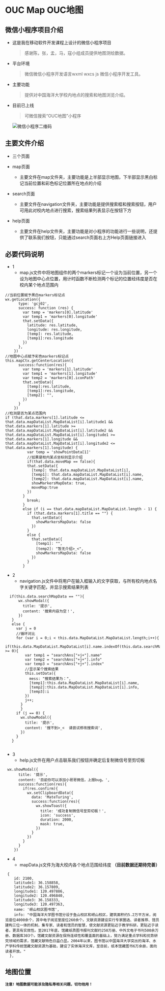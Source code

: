# OUC Map    OUC地图
## 微信小程序项目介绍

* 这是我在移动软件开发课程上设计的微信小程序项目

  > 感谢陈，张，孟，马，寇小组成员提供地图测绘数据。
  
* 平台环境

  > 微信微信小程序开发语言wxml wxcs js    微信小程序开发工具。

* 主要功能

  > 提供对中国海洋大学校内地点的搜索和地图浏览介绍。
  
* 目前已上线
  
  >可微信搜索“OUC地图”小程序
  
  ![微信小程序二维码](http://m.qpic.cn/psb?/V10as9kA4VqXhE/*MI1UEmSDVsx2jnwlAHriqy3Jqk5UIQ3CrcA4JLO8Mk!/b/dCEBAAAAAAAA&bo=WAGIAQAAAAARB.A!&rf=viewer_4)
  
## 主要文件介绍

* 三个页面

* map页面
    * 主要文件在map文件夹，主要功能是上半部显示地图，下半部显示黑白标记当前位置和彩色标记位置所在地点的介绍
    
* search页面
    * 主要文件在navigation文件夹，主要功能是提供搜索框和搜索按钮，用户可用此对校内地点进行搜索，搜索结果列表显示在按钮下方
    
* help页面
    * 主要文件在help文件夹，主要功能是对小程序的功能进行一些说明，还提供了联系我们按钮，只能通过search页面右上方Help页面链接进入
    
## 必要代码说明

* 1
  * map.js文件中将地图组件的两个markers标记一个设为当前位置，另一个设为地图中心点位置，用计时函数不断检测两个标记的位置经纬度是否在校内某个地点范围内

```
//当前位置赋予黑白markers标记点
wx.getLocation({
      type: 'gcj02',
      success: function (res) {
        var temp = 'markers[0].latitude'
        var temp1 = 'markers[0].longitude'
        that.setData({
          latitude: res.latitude,
          longitude: res.longitude,
          [temp]: res.latitude,
          [temp1]:res.longitude
        })
      },
    })
//地图中心点赋予彩色markers标记点
this.mapCtx.getCenterLocation({
      success:function(res){
        var temp = 'markers[1].latitude'
        var temp1 = 'markers[1].longitude'
        var temp2 = 'markers[0].iconPath'
        that.setData({
          [temp]:res.latitude,
          [temp1]:res.longitude,
          [temp2]: "",
        })
      }
    })
//检测是否为某点范围内
if (that.data.markers[1].latitude <= that.data.mapDataList.MapDataList[i].latitude1 && that.data.markers[1].latitude >= that.data.mapDataList.MapDataList[i].latitude2 && that.data.mapDataList.MapDataList[i].longitude1 >= that.data.markers[1].longitude && that.data.mapDataList.MapDataList[i].longitude2 <= that.data.markers[1].longitude) {
          var temp = 'showPointData[1]'
          //如果是校内某点坐标则显示介绍
          if(that.data.moveMap == false){
          that.setData({
            [temp]: that.data.mapDataList.MapDataList[i],
            [temp1]: that.data.mapDataList.MapDataList[i].name,
            [temp2]: that.data.mapDataList.MapDataList[i].name,
            showMarkersMapData: true,
            moveMap:true
          })
        }
          break;
        }
        else if (i == that.data.mapDataList.MapDataList.length - 1) {
          if (that.data.markers[1].title == "") {
            that.setData({
              showMarkersMapData: false
            })
          }
          else {
            that.setData({
              [temp1]: "",
              [temp2]: "暂无介绍>_<",
              showMarkersMapData: false
            })
          }
        }

```

* 2
  * navigation.js文件中将用户在输入框输入的文字获取，与所有校内地点名字关键字匹配，并显示搜索结果列表
  
```
  if(this.data.searchMapData == ""){
      wx.showModal({
        title: '提示',
        content: '搜索内容为空！',
      })
   }
   else {
     var j = 0
     //循环对比
     for (var i = 0;i < this.data.MapDataList.MapDataList.length;i++){
       if(this.data.MapDataList.MapDataList[i].name.indexOf(this.data.searchMapData) >= 0){
         var temp1 = "searchAns["+j+"].name"
         var temp2 = "searchAns["+j+"].info"
         var temp3 = "searchAns["+j+"].index"
         //显示某个搜索结果
         this.setData({
           mess: "搜索结果为：",
           [temp1]:this.data.MapDataList.MapDataList[i].name,
           [temp2]:this.data.MapDataList.MapDataList[i].info,
           [temp3]:i
         })
         j++;
       }
       }
     if (j == 0) {
       wx.showModal({
         title: '提示',
         content: '搜不到>_<  请尝试修改搜索词',
       })
     }
   }
   
```
* 3
  * help.js文件在用户点击联系我们按钮并确定后复制微信号至剪切板
```
 wx.showModal({
      title: '提示',
      content: '目前你可以添加小哥哥微信，上报bug。',
      success:function(res){
        if(res.confirm){
          wx.setClipboardData({
            data: 'MateTuring',
            success:function(res){
              wx.showToast({
                title: '成功复制微信号至剪切板！',
                icon: 'success',
                duration: 2000,
                mask: true,
              })
            }
          })
        }
      }
    })
```
  
* 4
  * mapData.js文件为海大校内各个地点范围经纬度
**（目前数据还期待完善）**
```
 {
    id: 2100,
    latitude1: 36.158858,
    latitude2: 36.157809,
    longitude1: 120.497886,
    longitude2: 120.496840,
    latitude3: 36.158333,
    longitude3: 120.497363,
    name: '崂山校区图书馆',
    info: "中国海洋大学图书馆分设于鱼山校区和崂山校区，建筑面积约5.2万平方米，阅览座位4000余个，其中电子阅览室座位260余个。文献资源建设实行专家圈选、读者推荐、馆员建构三位一体的机制，集专家、读者和馆员的智慧，使文献资源更贴近于教学科研，更贴近于读者，更具有实效性。至2017年底，馆藏纸质图书报刊文献约250万册、中外文电子书刊500余万册、数据库303个。馆藏文献资源在保持连续性和覆盖面的基础上，努力满足重点学科和优势研究领域的需求，馆藏文献特色日益凸显。2004年以来，图书馆以中国海洋大学突出的海洋、水产学科传统馆藏文献资源为基础，建设了实体海洋文库，至目前，纸本馆藏图书6万余册，面向读者开放。"
  },
```

## 地图位置
**`注意!`**
**`地图数据可能涉及隐私等相关问题，切勿他用！`**
